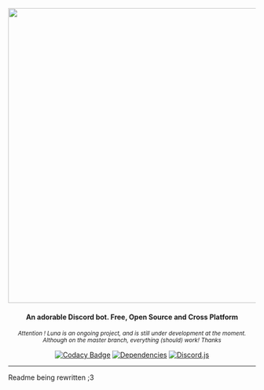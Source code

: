<div align="center">

  <img src="https://raw.githubusercontent.com/Asgarrrr/Luna/master/src/resources/Assets/Luna.png" width="600px">

  <h4> An adorable Discord bot. Free, Open Source and Cross Platform </h4>

  <i><small> Attention ! Luna is an ongoing project, and is still under development at the moment. Although on the master branch, everything (should) work! Thanks </small></i>

  [![Codacy Badge](https://img.shields.io/codacy/grade/1770b308454b4ea5915d6b9fe1c631f3?color=2714E0&style=flat-square)](https://www.codacy.com/manual/Asgarrrrr/Luna?utm_source=github.com&utm_medium=referral&utm_content=Asgarrrrr/Luna&utm_campaign=Badge_Grade)
  [![Dependencies](https://img.shields.io/david/Asgarrrrr/Luna?color=4F36EC&style=flat-square)](https://david-dm.org/Asgarrrrr/Luna)
  [![Discord.js](https://img.shields.io/badge/Discord.js-V.12-7354F6?style=flat-square)](https://www.npmjs.com/package/discord.js)

</div>

* * *

Readme being rewritten ;3